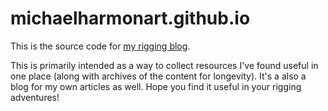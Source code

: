 # michaelharmonart.github.io

This is the source code for [my rigging blog](michaelharmonart.github.io). 

This is primarily intended as a way to collect resources I've found useful in one place (along with archives of the content for longevity). It's a also a blog for my own articles as well. Hope you find it useful in your rigging adventures!